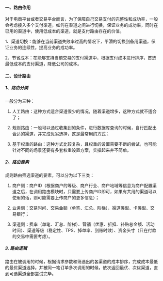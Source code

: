 #### 一、路由作用
对于电商平台或者交易平台而言，为了保障自己交易支付的完整性和成功率，一般会考虑接入多个支付渠道。如何在渠道之间进行切换，保证业务的成功率，同时在已用的渠道中，使用低成本的渠道，就是支付路由存在的价值。

1、渠道切换：能够在当前渠道失败率过高的情况下，平滑的切换到备用渠道，保证业务的连续性，提高业务的成功率。

2、节省成本：在能够支持当前交易的支付渠道中，根据支付成本进行排序，首选最低成本的支付渠道，降低公司的成本。

#### 二、设计路由
##### 1、路由分类
一般分为三种：
1. 人工路由：这种方式适合渠道很少的情况，随着渠道增多，这种方式就不适合了；

2. 规则路由：一般可以通过收集到的条件，进行数据库查询的时候，自行匹配出合适的渠道，并完成优劣选择，这是最常用的方式；

3. 基于权重的路由：这种方式比较复杂，且权重的设置需要不断的尝试，也可能针对不同的场景还要有多套权重设置方案，实操起来并不简单。

##### 2、路由要素
规则路由筛选渠道的要素，可以分为以下三类：
1. 商户侧：商户ID（根据商户的等级、商户行业、商户地域等信息为商户配置渠道之后，在调用路由模块时，只需要上传商户ID即可，如果有共用的渠道可以使用的话，则可能需要上传商户的更多信息）；

2. 业务侧：交易时间、交易金额（单笔、汇总、阶梯）、渠道类型、卡类型、交易银行；

3. 渠道侧：费率（单笔、汇总、阶梯）、营销（优惠、折扣、补贴总金额、活动时间）、渠道等级（稳定性、TPS、掉单率、到账时效）、资金头寸（只在付款的交易中需要考虑）。

##### 3. 路由逻辑
路由在被调用的时候，根据请求参数和筛选出的各渠道的成本排序，完成成本最低的最优渠道选择，并被同一笔订单多次调用的时候，依次返回最优、次优渠道，直到可选渠道全部尝试完毕。